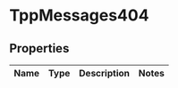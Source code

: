 
# TppMessages404

## Properties
Name | Type | Description | Notes
------------ | ------------- | ------------- | -------------




